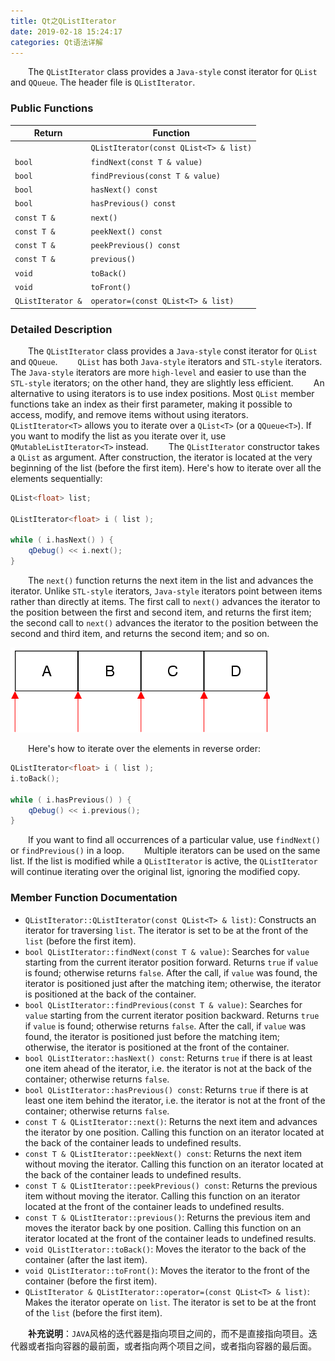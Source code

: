```yaml
---
title: Qt之QListIterator
date: 2019-02-18 15:24:17
categories: Qt语法详解
---
```

&emsp;&emsp;The `QListIterator` class provides a `Java-style` const iterator for `QList` and `QQueue`. The header file is `QListIterator`.

### Public Functions

Return            | Function
------------------|---------
                  | `QListIterator(const QList<T> & list)`
`bool`            | `findNext(const T & value)`
`bool`            | `findPrevious(const T & value)`
`bool`            | `hasNext() const`
`bool`            | `hasPrevious() const`
`const T &`       | `next()`
`const T &`       | `peekNext() const`
`const T &`       | `peekPrevious() const`
`const T &`       | `previous()`
`void`            | `toBack()`
`void`            | `toFront()`
`QListIterator &` | `operator=(const QList<T> & list)`

### Detailed Description

&emsp;&emsp;The `QListIterator` class provides a `Java-style` const iterator for `QList` and `QQueue`.
&emsp;&emsp;`QList` has both `Java-style` iterators and `STL-style` iterators. The `Java-style` iterators are more `high-level` and easier to use than the `STL-style` iterators; on the other hand, they are slightly less efficient.
&emsp;&emsp;An alternative to using iterators is to use index positions. Most `QList` member functions take an index as their first parameter, making it possible to access, modify, and remove items without using iterators.
&emsp;&emsp;`QListIterator<T>` allows you to iterate over a `QList<T>` (or a `QQueue<T>`). If you want to modify the list as you iterate over it, use `QMutableListIterator<T>` instead.
&emsp;&emsp;The `QListIterator` constructor takes a `QList` as argument. After construction, the iterator is located at the very beginning of the list (before the first item). Here's how to iterate over all the elements sequentially:

``` cpp
QList<float> list;
​
QListIterator<float> i ( list );
​
while ( i.hasNext() ) {
    qDebug() << i.next();
}
```

&emsp;&emsp;The `next()` function returns the next item in the list and advances the iterator. Unlike `STL-style` iterators, `Java-style` iterators point between items rather than directly at items. The first call to `next()` advances the iterator to the position between the first and second item, and returns the first item; the second call to `next()` advances the iterator to the position between the second and third item, and returns the second item; and so on.

<img src="./Qt之QListIterator/1.png">

&emsp;&emsp;Here's how to iterate over the elements in reverse order:

``` cpp
QListIterator<float> i ( list );
i.toBack();
​
while ( i.hasPrevious() ) {
    qDebug() << i.previous();
}
```

&emsp;&emsp;If you want to find all occurrences of a particular value, use `findNext()` or `findPrevious()` in a loop.
&emsp;&emsp;Multiple iterators can be used on the same list. If the list is modified while a `QListIterator` is active, the `QListIterator` will continue iterating over the original list, ignoring the modified copy.

### Member Function Documentation

- `QListIterator::QListIterator(const QList<T> & list)`: Constructs an iterator for traversing `list`. The iterator is set to be at the front of the `list` (before the first item).
- `bool QListIterator::findNext(const T & value)`: Searches for `value` starting from the current iterator position forward. Returns `true` if `value` is found; otherwise returns `false`. After the call, if `value` was found, the iterator is positioned just after the matching item; otherwise, the iterator is positioned at the back of the container.
- `bool QListIterator::findPrevious(const T & value)`: Searches for `value` starting from the current iterator position backward. Returns `true` if `value` is found; otherwise returns `false`. After the call, if `value` was found, the iterator is positioned just before the matching item; otherwise, the iterator is positioned at the front of the container.
- `bool QListIterator::hasNext() const`: Returns `true` if there is at least one item ahead of the iterator, i.e. the iterator is not at the back of the container; otherwise returns `false`.
- `bool QListIterator::hasPrevious() const`: Returns `true` if there is at least one item behind the iterator, i.e. the iterator is not at the front of the container; otherwise returns `false`.
- `const T & QListIterator::next()`: Returns the next item and advances the iterator by one position. Calling this function on an iterator located at the back of the container leads to undefined results.
- `const T & QListIterator::peekNext() const`: Returns the next item without moving the iterator. Calling this function on an iterator located at the back of the container leads to undefined results.
- `const T & QListIterator::peekPrevious() const`: Returns the previous item without moving the iterator. Calling this function on an iterator located at the front of the container leads to undefined results.
- `const T & QListIterator::previous()`: Returns the previous item and moves the iterator back by one position. Calling this function on an iterator located at the front of the container leads to undefined results.
- `void QListIterator::toBack()`: Moves the iterator to the back of the container (after the last item).
- `void QListIterator::toFront()`: Moves the iterator to the front of the container (before the first item).
- `QListIterator & QListIterator::operator=(const QList<T> & list)`: Makes the iterator operate on `list`. The iterator is set to be at the front of the `list` (before the first item).

&emsp;&emsp;**补充说明**：`JAVA`风格的迭代器是指向项目之间的，而不是直接指向项目。迭代器或者指向容器的最前面，或者指向两个项目之间，或者指向容器的最后面。